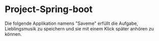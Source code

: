 # Project-Spring-boot
Die folgende Applikation namens "Saveme" erfüllt die Aufgabe, Lieblingsmusik zu speichern und sie mit einem Klick später anhören zu können.

